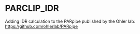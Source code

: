 # PARCLIP_IDR
Adding IDR calculation to the PARpipe published by the Ohler lab: https://github.com/ohlerlab/PARpipe
